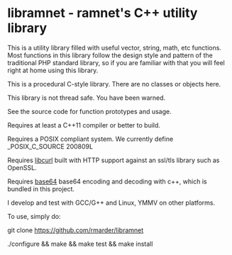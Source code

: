 # libramnet - ramnet's C++ utility library

This is a utility library filled with useful vector, string, math, etc functions.
Most functions in this library follow the design style and pattern of the traditional PHP standard library, 
so if you are familiar with that you will feel right at home using this library.

This is a procedural C-style library. There are no classes or objects here.

This library is not thread safe. You have been warned.

See the source code for function prototypes and usage.

Requires at least a C++11 compiler or better to build.

Requires a POSIX compliant system. We currently define _POSIX_C_SOURCE 200809L

Requires [libcurl] built with HTTP support against an ssl/tls library such as OpenSSL.

Requires [base64] base64 encoding and decoding with c++, which is bundled in this project.

I develop and test with GCC/G++ and Linux, YMMV on other platforms.

To use, simply do:

git clone https://github.com/rmarder/libramnet

./configure && make && make test && make install

[libcurl]: <https://curl.se/libcurl/>
[base64]: <https://github.com/ReneNyffenegger/cpp-base64>

